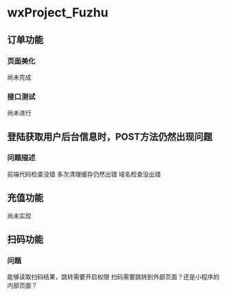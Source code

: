 # wxProject_Fuzhu
## 订单功能
### 页面美化
尚未完成
### 接口测试
尚未进行

## 登陆获取用户后台信息时，POST方法仍然出现问题
### 问题描述
前端代码检查没错
多次清理缓存仍然出错
域名检查没出错

## 充值功能
尚未实现

## 扫码功能
### 问题
能够读取扫码结果，跳转需要开启权限
扫码需要跳转到外部页面？还是小程序的内部页面？
